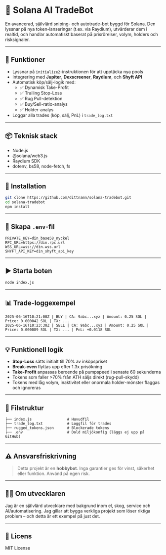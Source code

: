 # 🤖 Solana AI TradeBot

En avancerad, självlärd sniping- och autotrade-bot byggd för Solana. Den lyssnar på nya token-lanseringar (t.ex. via Raydium), utvärderar dem i realtid, och handlar automatiskt baserat på prisrörelser, volym, holders och risksignaler.

---

## 🚀 Funktioner

- Lyssnar på `initialize2`-instruktionen för att upptäcka nya pools  
- Integrering med **Jupiter**, **Dexscreener**, **Raydium**, och **Shyft API**  
- Automatisk köp/sälj-logik med:
  - ✅ Dynamisk Take-Profit  
  - ✅ Trailing Stop-Loss  
  - ✅ Rug Pull-detektion  
  - ✅ Buy/Sell-ratio-analys  
  - ✅ Holder-analys  
- Loggar alla trades (köp, sälj, PnL) i `trade_log.txt`

---

## 📦 Teknisk stack

- Node.js  
- @solana/web3.js  
- Raydium SDK  
- dotenv, bs58, node-fetch, fs

---

## 🔧 Installation

```bash
git clone https://github.com/dittnamn/solana-tradebot.git
cd solana-tradebot
npm install
```

---

## 🔐 Skapa `.env`-fil

```env
PRIVATE_KEY=din_base58_nyckel
RPC_URL=https://din.rpc.url
WSS_URL=wss://din.wss.url
SHYFT_API_KEY=din_shyft_api_key
```

---

## ▶️ Starta boten

```bash
node index.js
```

---

## 📊 Trade-loggexempel

```
2025-06-16T10:21:00Z | BUY | CA: 9abc...xyz | Amount: 0.25 SOL | Price: 0.000042 SOL | TX: ...
2025-06-16T10:23:30Z | SELL | CA: 9abc...xyz | Amount: 0.25 SOL | Price: 0.000089 SOL | TX: ... | PnL: +0.0118 SOL
```

---

## 💡 Funktionell logik

- **Stop-Loss** sätts initialt till 70% av inköpspriset  
- **Break-even** flyttas upp efter 1.3x prisökning  
- **Take-Profit** anpassas beroende på pumpspeed i senaste 60 sekunderna  
- Tokens som faller >70% från ATH säljs direkt (rug-pull-skydd)  
- Tokens med låg volym, inaktivitet eller onormala holder-mönster flaggas och ignoreras  

---

## 📁 Filstruktur

```
├── index.js                # Huvudfil
├── trade_log.txt           # Loggfil för trades
├── rugged_tokens.json      # Blockerade tokens
├── .env                    # Dold miljökonfig (läggs ej upp på GitHub)
```

---

## ⚠️ Ansvarsfriskrivning

> Detta projekt är en **hobbybot**. Inga garantier ges för vinst, säkerhet eller funktion. Använd på egen risk.

---

## 🙋‍♂️ Om utvecklaren

Jag är en självlärd utvecklare med bakgrund inom el, skog, service och AI/automatisering. Jag gillar att bygga verkliga projekt som löser riktiga problem – och detta är ett exempel på just det.

---

## 📄 Licens

MIT License
